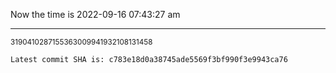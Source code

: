 Now the time is 2022-09-16 07:43:27 am

---

<small>3190410287155363009941932108131458</small>

```txt
Latest commit SHA is: c783e18d0a38745ade5569f3bf990f3e9943ca76
```
